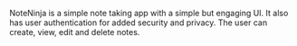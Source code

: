 NoteNinja is a simple note taking app with a simple but engaging UI. It also has user authentication for added security and privacy. The user can create, view, edit and delete notes.
